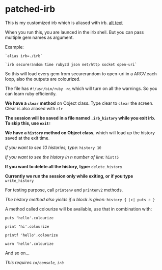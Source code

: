# patched-irb
This is my customized irb which is aliased with irb.
[alt text](https://github.com/Souravgoswami/patched-irb/blob/master/screenshot/a.png)

When you run this, you are launced in the irb shell. But you can pass multiple gem names as argument.

Example:

    `alias irb=./irb`

    `irb securerandom time ruby2d json net/http socket open-uri`
    
    
So this will load every gem from securerandom to open-uri in a ARGV.each loop, also the outputs are colourized.

The file has `#!/usr/bin/ruby -w`, which will turn on all the warnings. So you can learn ruby efficiently.

**We have a `clear` method** on Object class. Type clear to `clear` the screen. Clear is also aliased with `clr`

**The session will be saved in a file named `.irb_history` while you exit irb. To skip this, use `exit!`**

**We have a `history` method on Object class**, which will load up the history saved at the exit time.

 *If you want to see 10 histories, type:*
      `history 10`

 *If you want to see the history in n number of line:*
      `hist!5`

 **If you want to delete all the history, type:**
      `delete_history`

**Currently we run the session only while exiting, or if you type** `write_history`

For testing purpose, call `printenv` and `printenv2` methods.

*The history method also yields if a block is given:*
    `history { |c| puts c }`
    
A method called colourize will be available, use that in combination with:

  `puts 'hello'.colourize`
  
  `print 'hi'.colourize`
  
  `printf 'hello'.colourize`
  
  `warn 'hello'.colourize`
  
And so on...

*This requires `io/console`, `irb`*
